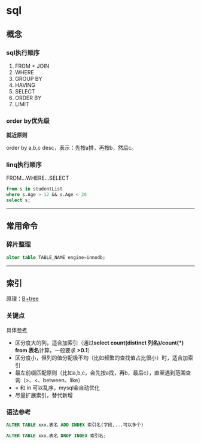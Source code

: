 # sql

## 概念

### sql执行顺序

1. FROM + JOIN
2. WHERE
3. GROUP BY
4. HAVING
5. SELECT
6. ORDER BY
7. LIMIT

### order by优先级

**就近原则**

order by a,b,c desc，表示：先按a排，再按b，然后c。

### linq执行顺序

FROM...WHERE...SELECT

```sql
from s in studentList
where s.Age > 12 && s.Age < 20
select s;
```

---

## 常用命令

### 碎片整理

```sql
alter table TABLE_NAME engine=innodb;
```

---

## 索引

原理：[B+tree](https://blog.csdn.net/yin767833376/article/details/81511377)

### 关键点

具体[参考](https://tech.meituan.com/2014/06/30/mysql-index.html)

- 区分度大的列，适合加索引（通过**select count(distinct 列名)/count(*) from 表名**计算，一般要求 **>0.1**）
- 区分度小，但列的值分配极不均（比如频繁的查找值占比很小）时，适合加索引
- 最左前缀匹配原则（比如a,b,c，会先按a找，再b，最后c），直至遇到范围查询（>、<、between、like）
- = 和 in 可以乱序，mysql会自动优化
- 尽量扩展索引，替代新增





### 语法参考

```sql
ALTER TABLE xxx.表名 ADD INDEX 索引名(字段,...可以多个)

ALTER TABLE xxx.表名 DROP INDEX 索引名;
```

